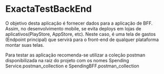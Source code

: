 # ExactaTestBackEnd

O objetivo desta aplicação é fornecer dados para a aplicação de BFF.
Assim, no desenvolvimento mobile, se evita deploys em lojas de aplicativos(PlayStore, AppStore, etc).
Neste caso, é uma tela de gastos (Endpoint principal) que servirá para o front-end de qualquer plataforma montar suas telas.

Para testar as aplicação recomenda-se utilizar a coleção postman disponibilizada na raiz do projeto com os nomes Spending Service.postman_collection e
SpendingBFF.postman_collection
